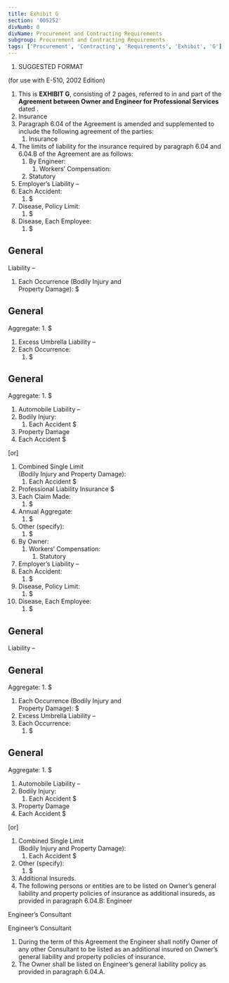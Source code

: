 ```yaml
---
title: Exhibit G
section: '005252'
divNumb: 0
divName: Procurement and Contracting Requirements
subgroup: Procurement and Contracting Requirements
tags: ['Procurement', 'Contracting', 'Requirements', 'Exhibit', 'G']
---
```


   1. SUGGESTED FORMAT

(for use with E-510, 2002 Edition)
   1. This is **EXHIBIT G**, consisting of 2 pages, referred to in and part of the **Agreement between Owner and Engineer for Professional Services** dated .
   1. Insurance
   1. Paragraph 6.04 of the Agreement is amended and supplemented to include the following agreement of the parties:
      1. Insurance
   1. The limits of liability for the insurance required by paragraph 6.04 and 6.04.B of the Agreement are as follows:
      1. By Engineer:
            1. Workers’ Compensation:
      1. Statutory
   1. Employer’s Liability – 
   1. Each Accident:
      1. $
   1. Disease, Policy Limit:
      1. $
   1. Disease, Each Employee:
      1. $

## General

 Liability – 
   1. Each Occurrence (Bodily Injury and  
Property Damage): $

## General

 Aggregate:
      1. $
   1. Excess Umbrella Liability – 
   1. Each Occurrence:
      1. $

## General

 Aggregate:
      1. $
   1. Automobile Liability – 
   1. Bodily Injury:
      1. Each Accident $
   1. Property Damage
   1. Each Accident $

[or]
   1. Combined Single Limit  
(Bodily Injury and Property Damage):
      1. Each Accident $
   1. Professional Liability Insurance $
   1. Each Claim Made:
      1. $
   1. Annual Aggregate:
      1. $
   1. Other (specify):
      1. $  
   1. By Owner:
      1. Workers’ Compensation:
         1. Statutory
   1. Employer’s Liability – 
   1. Each Accident:
      1. $
   1. Disease, Policy Limit:
      1. $
   1. Disease, Each Employee:
      1. $

## General

 Liability – 

## General

 Aggregate:
      1. $
   1. Each Occurrence (Bodily Injury and  
Property Damage): $
   1. Excess Umbrella Liability – 
   1. Each Occurrence:
      1. $

## General

 Aggregate:
      1. $
   1. Automobile Liability – 
   1. Bodily Injury:
      1. Each Accident $
   1. Property Damage
   1. Each Accident $

[or]
   1. Combined Single Limit  
(Bodily Injury and Property Damage):
      1. Each Accident $
   1. Other (specify):
      1. $  
   1. Additional Insureds.
   1. The following persons or entities are to be listed on Owner’s general liability and property policies of insurance as additional insureds, as provided in paragraph 6.04.B:
Engineer

Engineer’s Consultant

Engineer’s Consultant
   1. During the term of this Agreement the Engineer shall notify Owner of any other Consultant to be listed as an additional insured on Owner’s general liability and property policies of insurance.
   1. The Owner shall be listed on Engineer’s general liability policy as provided in paragraph 6.04.A.

